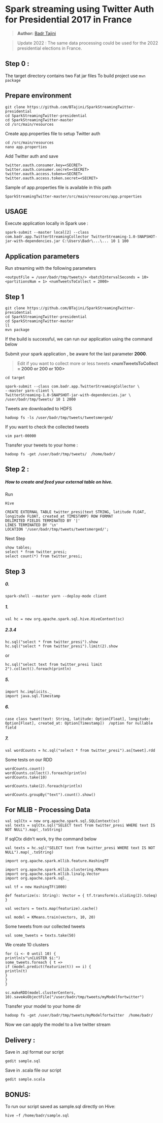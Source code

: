# Spark streaming using Twitter Auth for Presidential 2017 in France

> **Author:**
> [Badr Tajini](https://scholar.google.fr/citations?user=YuxT3tYAAAAJ&hl=en) <br>

> Update 2022 : The same data processing could be used for the 2022 presidential elections in France.

## Step 0 :
The target directory contains two Fat jar files
To build project use ```mvn package```

## Prepare environment
```
git clone https://github.com/BTajini/SparkStreamingTwitter-presidential
cd SparkStreamingTwitter-presidential
cd SparkStreamingTwitter-master
cd /src/main/resources
```
Create app.properties file to setup Twitter auth
```
cd /src/main/resources
nano app.properties
```
Add Twitter auth and save

```
twitter.oauth.consumer.key=<SECRET>
twitter.oauth.consumer.secret=<SECRET>
twitter.oauth.access.token=<SECRET>
twitter.oauth.access.token.secret=<SECRET>
```
Sample of app.properties file is available in this path
```
SparkStreamingTwitter-master/src/main/resources/app.properties
```
## USAGE
Execute application locally in Spark use :
```
spark-submit --master local[2] --class com.badr.app.TwitterStreamingCollector TwitterStreaming-1.0-SNAPSHOT-jar-with-dependencies.jar C:\Users\Badr\...\... 10 1 100
```
## Application parameters
Run streaming with the following parameters

```
<outputFile = /user/badr/tmp/tweets/> <batchIntervalSeconds = 10> <partitionsNum = 1> <numTweetsToCollect = 2000>
```

## Step 1 
```
git clone https://github.com/BTajini/SparkStreamingTwitter-presidential
cd SparkStreamingTwitter-presidential
cd SparkStreamingTwitter-master
ll
mvn package
```

If the build is successful, we can run our application using the command below 

Submit your spark application , be aware fot the last parameter **2000**.
> Edit if you want to collect more or less tweets **<numTweetsToCollect = 2000 or 200 or 100>** 
```
cd target

spark-submit --class com.badr.app.TwitterStreamingCollector \
--master yarn-client \
TwitterStreaming-1.0-SNAPSHOT-jar-with-dependencies.jar \
/user/badr/tmp/tweets/ 10 1 2000
```

Tweets are downloaded to HDFS

```
hadoop fs -ls /user/badr/tmp/tweets/tweetsmerged/
```

If you want to check the collected tweets
```
vim part-00000
```

Transfer your tweets to your home :
```
hadoop fs -get /user/badr/tmp/tweets/  /home/badr/
```

## Step 2 :

##### How to create and feed your external table on hive.

Run 
```
Hive
```

```
CREATE EXTERNAL TABLE twitter_presi(text STRING, latitude FLOAT, longitude FLOAT, created_at TIMESTAMP) ROW FORMAT
DELIMITED FIELDS TERMINATED BY '|'
LINES TERMINATED BY '\n'
LOCATION '/user/badr/tmp/tweets/tweetsmerged/';
```
Next Step 
```
show tables;
select * from twitter_presi;
select count(*) from twitter_presi;
```
## Step 3 

##### 0.
```
spark-shell --master yarn --deploy-mode client
```
##### 1.
```
val hc = new org.apache.spark.sql.hive.HiveContext(sc)
```
##### 2.3.4
```
hc.sql("select * from twitter_presi").show
hc.sql("select * from twitter_presi").limit(2).show
```
or
```
hc.sql("select text from twitter_presi limit 2").collect().foreach(println)
```
##### 5.
```
import hc.implicits._
import java.sql.Timestamp
```
##### 6.
```
case class tweet(text: String, latitude: Option[Float], longitude: Option[Float], created_at: Option[Timestamp])  /option for nullable field
```
##### 7.
```
val wordCounts = hc.sql("select * from twitter_presi").as[tweet].rdd
```
Some tests on our RDD
```
wordCounts.count()
wordCounts.collect().foreach(println)
wordCounts.take(10)

wordCounts.take(2).foreach(println)

wordCounts.groupBy("text").count().show()
```

## For MLIB  - Processing Data

```
val sqlCtx = new org.apache.spark.sql.SQLContext(sc)
val texts = sqlCtx.sql("SELECT text from twitter_presi WHERE text IS NOT NULL").map(_.toString)
```
If sqlCtx didn't work, try the command below
```
val texts = hc.sql("SELECT text from twitter_presi WHERE text IS NOT NULL").map(_.toString)
```
```
import org.apache.spark.mllib.feature.HashingTF

import org.apache.spark.mllib.clustering.KMeans
import org.apache.spark.mllib.linalg.Vector
import org.apache.spark.sql._
```
```
val tf = new HashingTF(1000)
```
```
def featurize(s: String): Vector = { tf.transform(s.sliding(2).toSeq) }
```
```
val vectors = texts.map(featurize).cache()
```
```
val model = KMeans.train(vectors, 10, 20)
```
Some tweets from our collected tweets
```
val some_tweets = texts.take(50)
```
We create 10 clusters
```
for (i <- 0 until 10) {
println(s"\nCLUSTER $i:")
some_tweets.foreach { t =>
if (model.predict(featurize(t)) == i) {
println(t)
}
}
}
```

```
sc.makeRDD(model.clusterCenters, 10).saveAsObjectFile("/user/badr/tmp/tweets/myModelfortwitter")

```

Transfer your model to your home dir

```
hadoop fs -get /user/badr/tmp/tweets/myModelfortwitter  /home/badr/
```

Now we can apply the model to a live twitter stream

## Delivery :

Save in .sql format our script

```
gedit sample.sql
```

Save in .scala file our script

```
gedit sample.scala
```

## BONUS:
To run our script saved as sample.sql directly on Hive:

```
hive –f /home/badr/sample.sql
```

